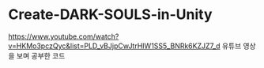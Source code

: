 # Create-DARK-SOULS-in-Unity
https://www.youtube.com/watch?v=HKMo3pczQyc&list=PLD_vBJjpCwJtrHIW1SS5_BNRk6KZJZ7_d
유튜브 영상을 보며 공부한 코드
